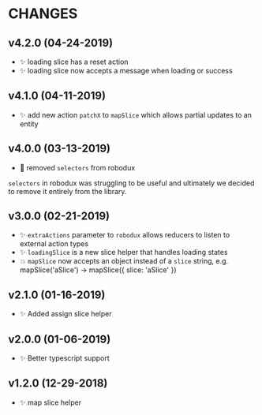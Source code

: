# CHANGES

## v4.2.0 (04-24-2019)

* :sparkles: loading slice has a reset action
* :sparkles: loading slice now accepts a message when loading or success

## v4.1.0 (04-11-2019)

* :sparkles: add new action `patchX` to `mapSlice` which allows partial updates to an entity

## v4.0.0 (03-13-2019)

* :hammer: removed `selectors` from robodux

`selectors` in robodux was struggling to be useful and ultimately we decided
to remove it entirely from the library.

## v3.0.0 (02-21-2019)

* :sparkles: `extraActions` parameter to `robodux` allows reducers to listen to external action types
* :sparkles: `loadingSlice` is a new slice helper that handles loading states
* :boom: `mapSlice` now accepts an object instead of a `slice` string, e.g. mapSlice('aSlice') -> mapSlice({ slice: 'aSlice' })

## v2.1.0 (01-16-2019)

* :sparkles: Added assign slice helper

## v2.0.0 (01-06-2019)

* :sparkles: Better typescript support

## v1.2.0 (12-29-2018)

* :sparkles: map slice helper
